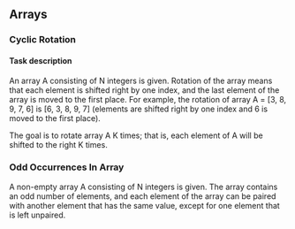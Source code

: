 ## Arrays

### Cyclic Rotation

#### Task description
An array A consisting of N integers is given. Rotation of the array means that each element is shifted right by one index, 
and the last element of the array is moved to the first place. For example, the rotation of array A = [3, 8, 9, 7, 6] is [6, 3, 8, 9, 7] (elements are shifted right by one index and 6 is moved to the first place).

The goal is to rotate array A K times; that is, each element of A will be shifted to the right K times.

### Odd Occurrences In Array
A non-empty array A consisting of N integers is given. The array contains an odd number of elements, 
and each element of the array can be paired with another element that has the same value, except for one element that is left unpaired.